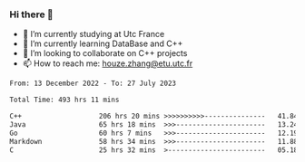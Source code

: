 ### Hi there 👋
- 🔭 I’m currently studying at Utc France
- 🌱 I’m currently learning DataBase and C++
- 👯 I’m looking to collaborate on C++ projects
- 📫 How to reach me: houze.zhang@etu.utc.fr

<!--START_SECTION:waka-->

```txt
From: 13 December 2022 - To: 27 July 2023

Total Time: 493 hrs 11 mins

C++                   206 hrs 20 mins >>>>>>>>>>---------------   41.84 %
Java                  65 hrs 18 mins  >>>----------------------   13.24 %
Go                    60 hrs 7 mins   >>>----------------------   12.19 %
Markdown              58 hrs 34 mins  >>>----------------------   11.88 %
C                     25 hrs 32 mins  >------------------------   05.18 %
```

<!--END_SECTION:waka-->
